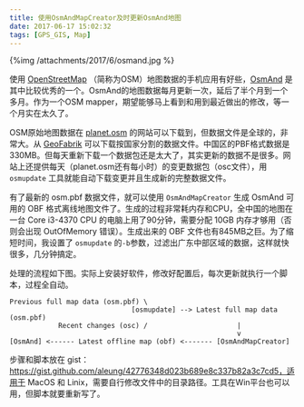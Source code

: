 ```yaml
---
title: 使用OsmAndMapCreator及时更新OsmAnd地图
date: 2017-06-17 15:02:32
tags: [GPS_GIS, Map]
---
```


{%img /attachments/2017/6/osmand.jpg %}

使用 [OpenStreetMap](https://www.openstreetmap.org) （简称为OSM）地图数据的手机应用有好些，[OsmAnd](http://osmand.net/) 是其中比较优秀的一个。OsmAnd的地图数据每月更新一次，延后了半个月到一个多月。作为一个OSM mapper，期望能够马上看到和用到最近做出的修改，等一个月实在太久了。

<!-- more -->

OSM原始地图数据在 [planet.osm](http://wiki.openstreetmap.org/wiki/Planet.osm) 的网站可以下载到，但数据文件是全球的，非常大。从 [GeoFabrik](http://download.geofabrik.de/) 可以下载按国家分割的数据文件。中国区的PBF格式数据是330MB。但每天重新下载一个数据包还是太大了，其实更新的数据不是很多。网站上还提供每天（planet.osm还有每小时）的变更数据包（osc文件），用 `osmupdate` 工具就能自动下载变更并且生成新的完整数据文件。 

有了最新的 osm.pbf 数据文件，就可以使用 `OsmAndMapCreator` 生成 OsmAnd 可用的 OBF 格式离线地图文件了。生成的过程非常耗内存和CPU，全中国的地图在一台 Core i3-4370 CPU 的电脑上用了90分钟，需要分配 10GB 内存才够用（否则会出现 OutOfMemory 错误）。生成出来的 OBF 文件也有845MB之巨。为了缩短时间，我设置了 `osmupdate` 的`-b`参数，过滤出广东中部区域的数据，这样就快很多，几分钟搞定。

处理的流程如下图。实际上安装好软件，修改好配置后，每次更新就执行一个脚本，过程全自动。

```
Previous full map data (osm.pbf) \
                              [osmupdate] --> Latest full map data (osm.pbf)
            Recent changes (osc) /                      |
                                                        v
[OsmAnd] <------ Latest offline map (obf) <------- [OsmAndMapCreator]
```

步骤和脚本放在 gist：https://gist.github.com/aleung/42776348d023b689e8c337b82a3c7cd5，适用于 MacOS 和 Linix，需要自行修改文件中的目录路径。工具在Win平台也可以用，但脚本就要重新写了。
